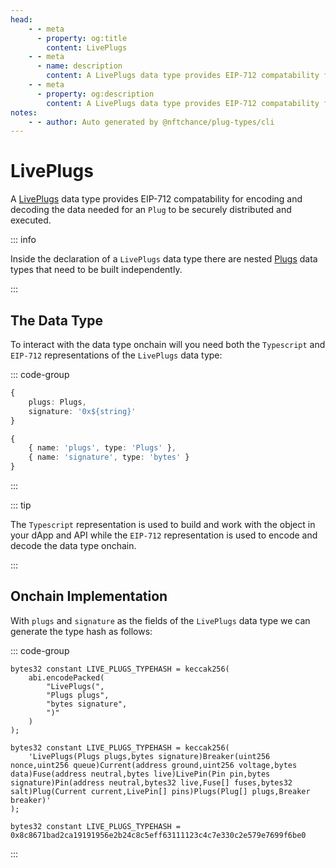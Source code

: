 ```yaml
---
head:
    - - meta
      - property: og:title
        content: LivePlugs
    - - meta
      - name: description
        content: A LivePlugs data type provides EIP-712 compatability for encoding and decoding.
    - - meta
      - property: og:description
        content: A LivePlugs data type provides EIP-712 compatability for encoding and decoding. 
notes:
    - - author: Auto generated by @nftchance/plug-types/cli
---
```


# LivePlugs

A [LivePlugs](/generated/base-types/LivePlugs) data type provides EIP-712 compatability for encoding and decoding the data needed for an `Plug` to be securely distributed and executed. 

::: info
                
Inside the declaration of a `LivePlugs` data type there are nested [Plugs](/generated/base-types/Plugs) data types that need to be built independently.
                    
:::

## The Data Type

To interact with the data type onchain will you need both the `Typescript` and `EIP-712` representations of the `LivePlugs` data type: 

::: code-group

``` typescript [Typescript/Javascript]
{
    plugs: Plugs,
	signature: '0x${string}' 
}
```

```typescript [EIP-712]
{
    { name: 'plugs', type: 'Plugs' },
	{ name: 'signature', type: 'bytes' } 
}
```

:::

::: tip

The `Typescript` representation is used to build and work with the object in your dApp and API while the `EIP-712` representation is used to encode and decode the data type onchain.

:::

## Onchain Implementation

With `plugs` and `signature` as the fields of the `LivePlugs` data type we can generate the type hash as follows:

::: code-group

```solidity [Verbose.sol]
bytes32 constant LIVE_PLUGS_TYPEHASH = keccak256(
    abi.encodePacked(
        "LivePlugs(",
		"Plugs plugs",
		"bytes signature",
        ")"
    )
);
```

```solidity [Inline.sol]
bytes32 constant LIVE_PLUGS_TYPEHASH = keccak256(
    'LivePlugs(Plugs plugs,bytes signature)Breaker(uint256 nonce,uint256 queue)Current(address ground,uint256 voltage,bytes data)Fuse(address neutral,bytes live)LivePin(Pin pin,bytes signature)Pin(address neutral,bytes32 live,Fuse[] fuses,bytes32 salt)Plug(Current current,LivePin[] pins)Plugs(Plug[] plugs,Breaker breaker)'
);
```

```solidity [Hash.sol]
bytes32 constant LIVE_PLUGS_TYPEHASH = 0x8c8671bad2ca19191956e2b24c8c5eff63111123c4c7e330c2e579e7699f6be0
```

:::